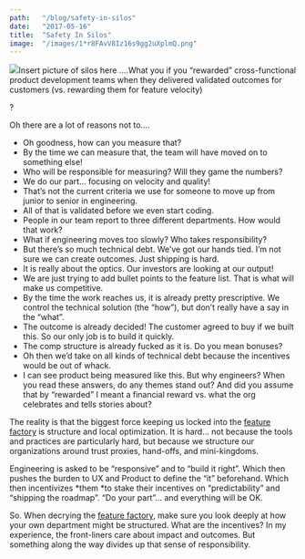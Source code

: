 ```yaml
---
path:	"/blog/safety-in-silos"
date:	"2017-05-16"
title:	"Safety In Silos"
image:	"/images/1*r8FAvV8Iz16s9gg2uXplmQ.png"
---
```


![](/images/1*r8FAvV8Iz16s9gg2uXplmQ.png)Insert picture of silos here ….What you if you “rewarded” cross-functional product development teams when they delivered validated outcomes for customers (vs. rewarding them for feature velocity)

?

Oh there are a lot of reasons not to….

* Oh goodness, how can you measure that?
* By the time we can measure that, the team will have moved on to something else!
* Who will be responsible for measuring? Will they game the numbers?
* We do our part… focusing on velocity and quality!
* That’s not the current criteria we use for someone to move up from junior to senior in engineering.
* All of that is validated before we even start coding.
* People in our team report to three different departments. How would that work?
* What if engineering moves too slowly? Who takes responsibility?
* But there’s so much technical debt. We’ve got our hands tied. I’m not sure we can create outcomes. Just shipping is hard.
* It is really about the optics. Our investors are looking at our output!
* We are just trying to add bullet points to the feature list. That is what will make us competitive.
* By the time the work reaches us, it is already pretty prescriptive. We control the technical solution (the “how”), but don’t really have a say in the “what”.
* The outcome is already decided! The customer agreed to buy if we built this. So our only job is to build it quickly.
* The comp structure is already fucked as it is. Do you mean bonuses?
* Oh then we’d take on all kinds of technical debt because the incentives would be out of whack.
* I can see product being measured like this. But why engineers?
When you read these answers, do any themes stand out? And did you assume that by “rewarded” I meant a financial reward vs. what the org celebrates and tells stories about?

The reality is that the biggest force keeping us locked into the [feature factory](https://hackernoon.com/12-signs-youre-working-in-a-feature-factory-44a5b938d6a2) is structure and local optimization. It is hard… not because the tools and practices are particularly hard, but because we structure our organizations around trust proxies, hand-offs, and mini-kingdoms.

Engineering is asked to be “responsive” and to “build it right”. Which then pushes the burden to UX and Product to define the “it” beforehand. Which then incentivizes *them *to stake their incentives on “predictability” and “shipping the roadmap”. “Do your part”… and everything will be OK.

So. When decrying the [feature factory](https://hackernoon.com/12-signs-youre-working-in-a-feature-factory-44a5b938d6a2), make sure you look deeply at how your own department might be structured. What are the incentives? In my experience, the front-liners care about impact and outcomes. But something along the way divides up that sense of responsibility.

